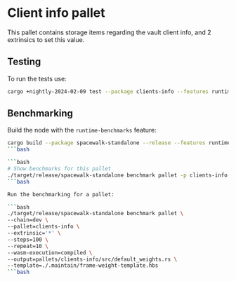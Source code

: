 # Client info pallet
This pallet contains storage items regarding the vault client info, and 2 extrinsics to set this value.

## Testing

To run the tests use:

```bash
cargo +nightly-2024-02-09 test --package clients-info --features runtime-benchmarks
```


## Benchmarking

Build the node with the `runtime-benchmarks` feature:

```bash
cargo build --package spacewalk-standalone --release --features runtime-benchmarks
```bash

```bash
# Show benchmarks for this pallet
./target/release/spacewalk-standalone benchmark pallet -p clients-info -e '*' --list
```bash

Run the benchmarking for a pallet:

```bash
./target/release/spacewalk-standalone benchmark pallet \
--chain=dev \
--pallet=clients-info \
--extrinsic='*' \
--steps=100 \
--repeat=10 \
--wasm-execution=compiled \
--output=pallets/clients-info/src/default_weights.rs \
--template=./.maintain/frame-weight-template.hbs
```bash

